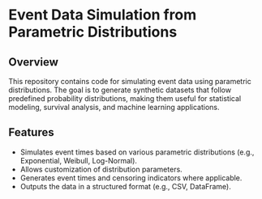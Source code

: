 # Event Data Simulation from Parametric Distributions

## Overview

This repository contains code for simulating event data using parametric distributions. The goal is to generate synthetic datasets that follow predefined probability distributions, making them useful for statistical modeling, survival analysis, and machine learning applications.

## Features

- Simulates event times based on various parametric distributions (e.g., Exponential, Weibull, Log-Normal).
- Allows customization of distribution parameters.
- Generates event times and censoring indicators where applicable.
- Outputs the data in a structured format (e.g., CSV, DataFrame).
